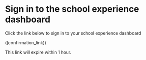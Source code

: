 # Sign in to the school experience dashboard

Click the link below to sign in to your school experience dashboard

((confirmation_link))

This link will expire within 1 hour.